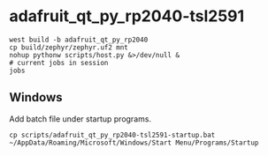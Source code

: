 # adafruit_qt_py_rp2040-tsl2591

```
west build -b adafruit_qt_py_rp2040
cp build/zephyr/zephyr.uf2 mnt
nohup pythonw scripts/host.py &>/dev/null &
# current jobs in session
jobs
```

## Windows
Add batch file under startup programs.
```
cp scripts/adafruit_qt_py_rp2040-tsl2591-startup.bat ~/AppData/Roaming/Microsoft/Windows/Start Menu/Programs/Startup
```
